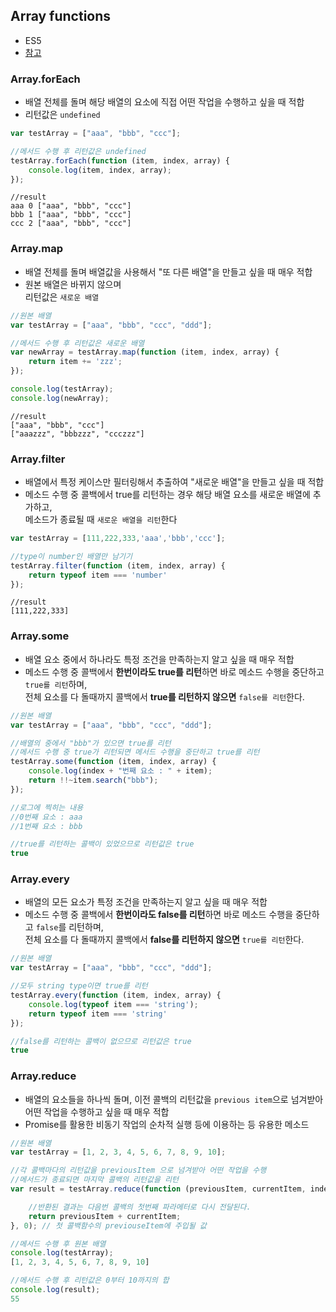 ## Array functions
- ES5
- [참고](http://programmingsummaries.tistory.com/357)

### Array.forEach
- 배열 전체를 돌며 해당 배열의 요소에 직접 어떤 작업을 수행하고 싶을 때 적합
- 리턴값은 `undefined`
```js
var testArray = ["aaa", "bbb", "ccc"];

//메서드 수행 후 리턴값은 undefined
testArray.forEach(function (item, index, array) {
	console.log(item, index, array);
});
```
```
//result
aaa 0 ["aaa", "bbb", "ccc"]
bbb 1 ["aaa", "bbb", "ccc"]
ccc 2 ["aaa", "bbb", "ccc"]
```

### Array.map
- 배열 전체를 돌며 배열값을 사용해서 "또 다른 배열"을 만들고 싶을 때 매우 적합
- 원본 배열은 바뀌지 않으며  
  리턴값은 `새로운 배열`
```js
//원본 배열
var testArray = ["aaa", "bbb", "ccc", "ddd"];

//메서드 수행 후 리턴값은 새로운 배열
var newArray = testArray.map(function (item, index, array) {
	return item += 'zzz';
});

console.log(testArray);
console.log(newArray);
```
```
//result
["aaa", "bbb", "ccc"]
["aaazzz", "bbbzzz", "ccczzz"]
```
### Array.filter
- 배열에서 특정 케이스만 필터링해서 추출하여 "새로운 배열"을 만들고 싶을 때 적합
- 메소드 수행 중 콜백에서 true를 리턴하는 경우 해당 배열 요소를 새로운 배열에 추가하고,  
  메소드가 종료될 때 `새로운 배열을 리턴`한다

```js
var testArray = [111,222,333,'aaa','bbb','ccc'];

//type이 number인 배열만 남기기
testArray.filter(function (item, index, array) {
	return typeof item === 'number'
});
```
```
//result
[111,222,333]
```

### Array.some
- 배열 요소 중에서 하나라도 특정 조건을 만족하는지 알고 싶을 때 매우 적합
- 메소드 수행 중 콜백에서 **한번이라도 true를 리턴**하면 바로 메소드 수행을 중단하고 `true를 리턴`하며,  
  전체 요소를 다 돌때까지 콜백에서 **true를 리턴하지 않으면** `false를 리턴`한다.

```js
//원본 배열
var testArray = ["aaa", "bbb", "ccc", "ddd"];

//배열의 중에서 "bbb"가 있으면 true를 리턴
//메서드 수행 중 true가 리턴되면 메서드 수행을 중단하고 true를 리턴
testArray.some(function (item, index, array) {
	console.log(index + "번째 요소 : " + item);
	return !!~item.search("bbb");
});

//로그에 찍히는 내용
//0번째 요소 : aaa
//1번째 요소 : bbb

//true를 리턴하는 콜백이 있었으므로 리턴값은 true
true
```

### Array.every
- 배열의 모든 요소가 특정 조건을 만족하는지 알고 싶을 때 매우 적합
- 메소드 수행 중 콜백에서 **한번이라도 false를 리턴**하면 바로 메소드 수행을 중단하고 `false`를 리턴하며,  
  전체 요소를 다 돌때까지 콜백에서 **false를 리턴하지 않으면** `true를 리턴`한다.

```js
//원본 배열
var testArray = ["aaa", "bbb", "ccc", "ddd"];

//모두 string type이면 true를 리턴
testArray.every(function (item, index, array) {
	console.log(typeof item === 'string');
	return typeof item === 'string'
});

//false를 리턴하는 콜백이 없으므로 리턴값은 true
true
```

### Array.reduce
- 배열의 요소들을 하나씩 돌며, 이전 콜백의 리턴값을 `previous item`으로 넘겨받아  
  어떤 작업을 수행하고 싶을 때 매우 적합
- Promise를 활용한 비동기 작업의 순차적 실행 등에 이용하는 등 유용한 메소드

```js
//원본 배열
var testArray = [1, 2, 3, 4, 5, 6, 7, 8, 9, 10];

//각 콜백마다의 리턴값을 previousItem 으로 넘겨받아 어떤 작업을 수행
//메서드가 종료되면 마지막 콜백의 리턴값을 리턴
var result = testArray.reduce(function (previousItem, currentItem, index, array) {

	//반환된 결과는 다음번 콜백의 첫번째 파라메터로 다시 전달된다.
	return previousItem + currentItem;
}, 0); // 첫 콜백함수의 previouseItem에 주입될 값

//메서드 수행 후 원본 배열
console.log(testArray);
[1, 2, 3, 4, 5, 6, 7, 8, 9, 10]

//메서드 수행 후 리턴값은 0부터 10까지의 합
console.log(result);
55
```
